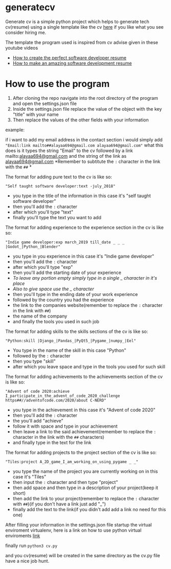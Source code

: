 # generatecv
Generate cv is a simple python project which helps to generate tech cv(resume) using a single template like the cv [here](https://drive.google.com/file/d/1jMK9Wv8kcStDkrvsSbjHHkhoLCHjF_Ok/view?usp=sharing) if you like what you see consider hiring me.

The template the program used is inspired from cv advise given in these youtube videos
- [How to create the perfect software developer resume](https://www.youtube.com/watch?v=GyjzOKdaioU&t=368s)
- [How to make an amazing software development resume](https://www.youtube.com/watch?v=Xa1pFemaGyc&t=5s)

# How to use the program
1. After cloning the repo navigate into the root directory of the program and open the settings.json file
2. Inside the settings.json file replace the value of the object with the key "title" with your name
3. Then replace the values of the other fields with your information

example:

if i want to add my email address in the contact section i would simply add
`"Email:link mailto##alayaa694@gmail.com alayaa694@gmail.com"`
what this does is it types the string "Email" to the cv followed by a link mailto:alayaa694@gmail.com and the string of the link as alayaa694@gmail.com
*Remember to subtitute the `:` character in the link with the `##` *
    
The format for adding pure text to the cv is like so:

`"Self taught software developer:text -july_2018"`
- you type in the title of the information in this case it's "self taught software developer" 
- then you'll add the `:` character
- after which you'll type "text"
- finally you'll type the text you want to add
      
The format for adding experience to the experience section in the cv is like so:

`"Indie game developer:exp march_2019 till_date _ _ _ |Godot_|Python_|Blender"`
- you type in you experience in this case it's "Indie game developer"
- then you'll add the `:` character
- after which you'll type "exp"
- then you'll add the starting date of your experience
- *To leave any portion empty simply type in a single _ character in it's place*
- *Also to give space use the _ character*
- then you'll type in the ending date of your work experience
- followed by the country you had the experience 
- the link to the companies website(remember to replace the `:` character in the link with `##`)
- the name of the company
- and finally the tools you used in such job
      
The format for adding skills to the skills sections of the cv is like so:

`"Python:skill |Django_|Pandas_|PyQt5_|Pygame_|numpy_|Eel"`
- You type in the name of the skill in this case "Python"
- followed by the `:` character
- then you type "skill"
- after which you leave space and type in the tools you used for such skill      
      
The format for adding achievements to the achievements section of the cv is like so:

`"Advent of code 2020:achieve I_participate_in_the_advent_of_code_2020_challenge https##//adventofcode.com/2020/about C-NERD"`
- you type in the achievement in this case it's "Advent of code 2020"
- then you'll add the `:` character
- the you'll add "achieve"
- follow it with space and type in your achievement
- then leave a link to the said achievement(remember to replace the `:` character in the link with the `##` characters)
- and finally type in the text for the link
      
      
The format for adding projects to the project section of the cv is like so:

`"Tiles:project A_2D_game_I_am_working_on_using_pygame _ _"`
- you type the name of the project you are currently working on in this case it's "Tiles"
- then input the `:` character and then type "project"
- then add space and then type in a description of your project(keep it short)
- then add the link to your project(remember to replace the `:` character with `##`)(if you don't have a link just add "_")
- finally add the text to the link(if you didn't add add a link no need for this one)
      
      
After filling your information in the settings.json file startup the virtual enviroment virtualenv, here is a link on how to use python virtual enviroments [link](https://uoa-eresearch.github.io/eresearch-cookbook/recipe/2014/11/26/python-virtual-env/#Activate%20the%20virtual%20environment)

finally run
`python3 cv.py`

and you cv(resume) will be created in the same directory as the cv.py file
have a nice job hunt.
